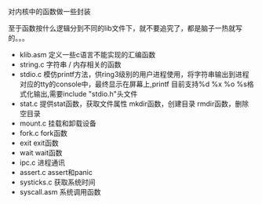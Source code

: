 对内核中的函数做一些封装

至于函数按什么逻辑分到不同的lib文件下，就不要追究了，都是脑子一热就写的。。。

* klib.asm	定义一些c语言不能实现的汇编函数
* string.c	字符串 / 内存相关的函数
* stdio.c	模仿printf方法，供ring3级别的用户进程使用，将字符串输出到进程对应的tty的console中，最终显示在屏幕上,printf 目前支持%d %x %o %s格式化输出,需要include "stdio.h"头文件
* stat.c	提供stat函数，获取文件属性  mkdir函数，创建目录  rmdir函数，删除空目录
* mount.c	挂载和卸载设备
* fork.c	fork函数
* exit		exit函数
* wait		wait函数
* ipc.c		进程通讯
* assert.c	assert和panic
* systicks.c	获取系统时间
* syscall.asm	系统调用函数 
